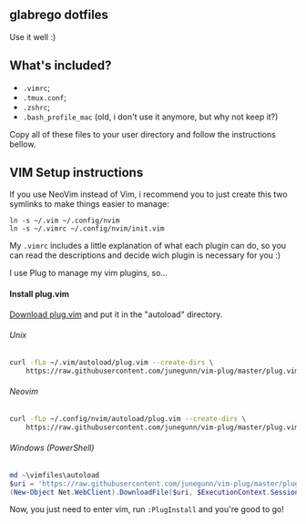 ## glabrego dotfiles
Use it well :)

## What's included?

- `.vimrc`;
- `.tmux.conf`;
- `.zshrc`;
- `.bash_profile_mac` (old, i don't use it anymore, but why not keep it?)

Copy all of these files to your user directory and follow the instructions bellow.

## VIM Setup instructions

If you use NeoVim instead of Vim, i recommend you to just create this two symlinks to make things easier to manage:
```
ln -s ~/.vim ~/.config/nvim
ln -s ~/.vimrc ~/.config/nvim/init.vim
```

My `.vimrc` includes a little explanation of what each plugin can do, so you can read the descriptions and decide wich plugin is necessary for you :)

I use Plug to manage my vim plugins, so...

#### Install plug.vim

[Download plug.vim](https://raw.githubusercontent.com/junegunn/vim-plug/master/plug.vim)
and put it in the "autoload" directory.

###### Unix

```sh
curl -fLo ~/.vim/autoload/plug.vim --create-dirs \
    https://raw.githubusercontent.com/junegunn/vim-plug/master/plug.vim
```

###### Neovim

```sh
curl -fLo ~/.config/nvim/autoload/plug.vim --create-dirs \
    https://raw.githubusercontent.com/junegunn/vim-plug/master/plug.vim
```

###### Windows (PowerShell)

```powershell
md ~\vimfiles\autoload
$uri = 'https://raw.githubusercontent.com/junegunn/vim-plug/master/plug.vim'
(New-Object Net.WebClient).DownloadFile($uri, $ExecutionContext.SessionState.Path.GetUnresolvedProviderPathFromPSPath("~\vimfiles\autoload\plug.vim"))
```

Now, you just need to enter vim, run `:PlugInstall` and you're good to go!
